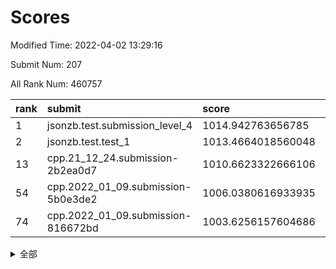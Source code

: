 # Scores

Modified Time: 2022-04-02 13:29:16

Submit Num: 207

All Rank Num: 460757

| rank |               submit               |       score        |       sigma        | pk_num |
| :--- | :--------------------------------- | :----------------- | :----------------- | :----- |
| 1    | jsonzb.test.submission_level_4     | 1014.942763656785  | 0.8524972206481434 | 8904   |
| 2    | jsonzb.test.test_1                 | 1013.4664018560048 | 0.8011175308427224 | 8909   |
| 13   | cpp.21_12_24.submission-2b2ea0d7   | 1010.6623322666106 | 0.7613286020536911 | 8903   |
| 54   | cpp.2022_01_09.submission-5b0e3de2 | 1006.0380616933935 | 0.7335829255050519 | 8906   |
| 74   | cpp.2022_01_09.submission-816672bd | 1003.6256157604686 | 0.7208756616746307 | 8901   |


<details>
<summary>全部</summary>

| rank |                 submit                 |       score        |       sigma        | pk_num |
| :--- | :------------------------------------- | :----------------- | :----------------- | :----- |
| 1    | jsonzb.test.submission_level_4         | 1014.942763656785  | 0.8524972206481434 | 8904   |
| 2    | jsonzb.test.test_1                     | 1013.4664018560048 | 0.8011175308427224 | 8909   |
| 3    | gobigger.level_3.submission_level_3_16 | 1011.6056104262605 | 0.7744016226166005 | 8902   |
| 4    | gobigger.level_3.submission_level_3_4  | 1011.5977973829567 | 0.762923709314664  | 8909   |
| 5    | gobigger.level_3.submission_level_3_31 | 1011.2482145089155 | 0.7511022242177089 | 8904   |
| 6    | gobigger.level_3.submission_level_3_15 | 1011.2273438056094 | 0.7757246150035023 | 8902   |
| 7    | gobigger.level_3.submission_level_3_12 | 1010.9990156822452 | 0.7624412152837353 | 8904   |
| 8    | gobigger.level_3.submission_level_3_19 | 1010.9644011374514 | 0.775864333484267  | 8901   |
| 9    | gobigger.level_3.submission_level_3_5  | 1010.883656323139  | 0.7680908998046663 | 8907   |
| 10   | gobigger.level_3.submission_level_3_37 | 1010.8642453438924 | 0.7687222627631112 | 8903   |
| 11   | gobigger.level_3.submission_level_3_35 | 1010.7670524812943 | 0.7696302841810639 | 8907   |
| 12   | gobigger.level_3.submission_level_3_47 | 1010.7131083976293 | 0.7681763292290573 | 8906   |
| 13   | cpp.21_12_24.submission-2b2ea0d7       | 1010.6623322666106 | 0.7613286020536911 | 8903   |
| 14   | gobigger.level_3.submission_level_3_28 | 1010.5127640065754 | 0.7521206792329339 | 8903   |
| 15   | gobigger.level_3.submission_level_3_24 | 1010.5115432581941 | 0.7472845993158355 | 8906   |
| 16   | gobigger.level_3.submission_level_3_20 | 1010.4694872001328 | 0.7582459041618916 | 8903   |
| 17   | gobigger.level_3.submission_level_3_48 | 1010.4688668749433 | 0.7519594069885592 | 8898   |
| 18   | gobigger.level_3.submission_level_3_25 | 1010.4369693192785 | 0.7692023304391572 | 8903   |
| 19   | gobigger.level_3.submission_level_3_10 | 1010.2600058296147 | 0.7420146705485661 | 8903   |
| 20   | gobigger.level_3.submission_level_3_27 | 1010.2390844335682 | 0.7502030549243986 | 8905   |
| 21   | gobigger.level_3.submission_level_3_23 | 1010.1806522999404 | 0.7702918939463138 | 8904   |
| 22   | gobigger.level_3.submission_level_3_7  | 1010.1609524378058 | 0.753481491454188  | 8904   |
| 23   | gobigger.level_3.submission_level_3_30 | 1010.1232020042918 | 0.7559870756326298 | 8905   |
| 24   | gobigger.level_3.submission_level_3_44 | 1010.1087021131032 | 0.752792263873536  | 8907   |
| 25   | gobigger.level_3.submission_level_3_2  | 1010.1059756079153 | 0.7538528423613632 | 8902   |
| 26   | gobigger.level_3.submission_level_3_45 | 1010.0846430716165 | 0.7311546712122791 | 8904   |
| 27   | gobigger.level_3.submission_level_3_42 | 1009.9030226489372 | 0.7723111259945312 | 8901   |
| 28   | gobigger.level_3.submission_level_3_22 | 1009.8370760836    | 0.746956521109696  | 8908   |
| 29   | gobigger.level_3.submission_level_3_17 | 1009.791073461526  | 0.7589547235689238 | 8906   |
| 30   | gobigger.level_3.submission_level_3_13 | 1009.7593107864859 | 0.7463294903980514 | 8905   |
| 31   | gobigger.level_3.submission_level_3_39 | 1009.7504930771784 | 0.7598377377538944 | 8901   |
| 32   | gobigger.level_3.submission_level_3_26 | 1009.7454518131908 | 0.763959672901293  | 8903   |
| 33   | gobigger.level_3.submission_level_3_9  | 1009.7438237459959 | 0.7866237201965981 | 8905   |
| 34   | gobigger.level_3.submission_level_3_14 | 1009.7225777654647 | 0.7655571863375996 | 8906   |
| 35   | gobigger.level_3.submission_level_3_41 | 1009.6959708886885 | 0.7379155575657635 | 8899   |
| 36   | gobigger.level_3.submission_level_3_8  | 1009.669997424814  | 0.757725501402273  | 8905   |
| 37   | gobigger.level_3.submission_level_3_0  | 1009.6267240571287 | 0.7772421707502021 | 8906   |
| 38   | gobigger.level_3.submission_level_3_11 | 1009.5485228852804 | 0.7457871743341419 | 8902   |
| 39   | gobigger.level_3.submission_level_3_38 | 1009.5433264651494 | 0.7469220638838653 | 8905   |
| 40   | gobigger.level_3.submission_level_3_33 | 1009.5427488818532 | 0.7438704336083479 | 8902   |
| 41   | gobigger.level_3.submission_level_3_32 | 1009.5069601806551 | 0.7521550181984166 | 8905   |
| 42   | gobigger.level_3.submission_level_3_40 | 1009.4504911830741 | 0.7482271993990263 | 8906   |
| 43   | gobigger.level_3.submission_level_3_29 | 1009.4310761706882 | 0.7464725395483814 | 8908   |
| 44   | gobigger.level_3.submission_level_3_46 | 1009.4077177518848 | 0.7413492392337808 | 8904   |
| 45   | gobigger.level_3.submission_level_3_34 | 1009.3115104961244 | 0.7592292117746735 | 8904   |
| 46   | gobigger.level_3.submission_level_3_1  | 1009.2219155889815 | 0.7601084505223693 | 8900   |
| 47   | gobigger.level_3.submission_level_3_3  | 1009.2034236312805 | 0.748872331935026  | 8899   |
| 48   | gobigger.level_3.submission_level_3_49 | 1009.1679762758073 | 0.7526349731771262 | 8908   |
| 49   | gobigger.level_3.submission_level_3_43 | 1009.0702421787246 | 0.7683184394002122 | 8901   |
| 50   | gobigger.level_3.submission_level_3_6  | 1009.0277156350473 | 0.7456001407045667 | 8899   |
| 51   | gobigger.level_3.submission_level_3_21 | 1008.605002924621  | 0.7411455684227175 | 8905   |
| 52   | gobigger.level_3.submission_level_3_18 | 1008.511979380006  | 0.7607611778781208 | 8899   |
| 53   | gobigger.level_3.submission_level_3_36 | 1007.5004379412965 | 0.762767581040781  | 8904   |
| 54   | cpp.2022_01_09.submission-5b0e3de2     | 1006.0380616933935 | 0.7335829255050519 | 8906   |
| 55   | gobigger.level_1.submission_level_1_1  | 1005.3153113247067 | 0.7085658535726759 | 8908   |
| 56   | gobigger.level_1.submission_level_1_11 | 1005.0222247658506 | 0.7111951102602704 | 8904   |
| 57   | gobigger.level_1.submission_level_1_20 | 1004.7856293226598 | 0.7224074835429665 | 8906   |
| 58   | gobigger.level_1.submission_level_1_17 | 1004.4420306357171 | 0.7167556778677462 | 8904   |
| 59   | gobigger.level_1.submission_level_1_9  | 1004.2863246939811 | 0.7309363948142472 | 8901   |
| 60   | gobigger.level_1.submission_level_1_41 | 1004.2023364103355 | 0.7197234952013963 | 8900   |
| 61   | gobigger.level_1.submission_level_1_47 | 1004.2019649588593 | 0.715128998045756  | 8901   |
| 62   | gobigger.level_1.submission_level_1_40 | 1004.1916501486463 | 0.7140219805803587 | 8901   |
| 63   | gobigger.level_1.submission_level_1_35 | 1004.122260456789  | 0.723928056878108  | 8904   |
| 64   | gobigger.level_1.submission_level_1_49 | 1004.114209554612  | 0.7232757166490248 | 8908   |
| 65   | gobigger.level_1.submission_level_1_0  | 1004.0913045103224 | 0.7173020646725037 | 8904   |
| 66   | gobigger.level_1.submission_level_1_7  | 1004.0220725657412 | 0.7280443400906352 | 8898   |
| 67   | gobigger.level_1.submission_level_1_36 | 1003.9878936446489 | 0.7149056192205626 | 8901   |
| 68   | gobigger.level_1.submission_level_1_2  | 1003.9656593167074 | 0.7100849731739352 | 8905   |
| 69   | gobigger.level_1.submission_level_1_3  | 1003.935773015105  | 0.705450579472229  | 8903   |
| 70   | gobigger.level_1.submission_level_1_26 | 1003.8615538380519 | 0.7205122041203534 | 8899   |
| 71   | gobigger.level_1.submission_level_1_22 | 1003.8306409925146 | 0.7204234880354441 | 8901   |
| 72   | gobigger.level_1.submission_level_1_10 | 1003.8164180909092 | 0.7181333446411093 | 8901   |
| 73   | gobigger.level_1.submission_level_1_44 | 1003.6922168217301 | 0.7217996988298231 | 8900   |
| 74   | cpp.2022_01_09.submission-816672bd     | 1003.6256157604686 | 0.7208756616746307 | 8901   |
| 75   | gobigger.level_1.submission_level_1_6  | 1003.57047346412   | 0.7198106449684918 | 8905   |
| 76   | gobigger.level_1.submission_level_1_46 | 1003.529083307479  | 0.7146896625425824 | 8903   |
| 77   | gobigger.level_1.submission_level_1_38 | 1003.5234921992871 | 0.7184841587830995 | 8903   |
| 78   | gobigger.level_1.submission_level_1_31 | 1003.5000067523188 | 0.7203143486315498 | 8896   |
| 79   | gobigger.level_1.submission_level_1_45 | 1003.4548637597413 | 0.7107158033615575 | 8905   |
| 80   | gobigger.level_1.submission_level_1_12 | 1003.4495071578853 | 0.707507111498282  | 8906   |
| 81   | gobigger.level_1.submission_level_1_34 | 1003.391485777075  | 0.708331409271019  | 8907   |
| 82   | gobigger.level_1.submission_level_1_19 | 1003.3333674755175 | 0.7172899842280855 | 8900   |
| 83   | gobigger.level_1.submission_level_1_28 | 1003.274412790525  | 0.700561953263804  | 8907   |
| 84   | gobigger.level_1.submission_level_1_29 | 1003.263635141357  | 0.7240682137306803 | 8905   |
| 85   | gobigger.level_1.submission_level_1_18 | 1003.2003603710607 | 0.7212570930707959 | 8908   |
| 86   | gobigger.level_1.submission_level_1_33 | 1003.1477403678641 | 0.7200337281689376 | 8903   |
| 87   | gobigger.level_1.submission_level_1_14 | 1003.0225338696893 | 0.71127439436923   | 8905   |
| 88   | gobigger.level_1.submission_level_1_4  | 1002.9823639197305 | 0.7090832260379086 | 8903   |
| 89   | gobigger.level_1.submission_level_1_5  | 1002.9529821566471 | 0.7289977406562453 | 8903   |
| 90   | gobigger.level_1.submission_level_1_27 | 1002.9028623252095 | 0.721076125974966  | 8903   |
| 91   | gobigger.level_1.submission_level_1_30 | 1002.895562210265  | 0.7134589846904011 | 8903   |
| 92   | gobigger.level_1.submission_level_1_37 | 1002.8854994197106 | 0.7150975835791847 | 8907   |
| 93   | gobigger.level_1.submission_level_1_21 | 1002.8393108980318 | 0.7105670199120819 | 8907   |
| 94   | gobigger.level_1.submission_level_1_48 | 1002.8268533579177 | 0.7177338581268339 | 8901   |
| 95   | gobigger.level_1.submission_level_1_32 | 1002.6938611339164 | 0.7147551488164297 | 8903   |
| 96   | gobigger.level_1.submission_level_1_16 | 1002.6889209737368 | 0.7181287175599353 | 8902   |
| 97   | gobigger.level_1.submission_level_1_43 | 1002.6359653017718 | 0.7227846101132838 | 8904   |
| 98   | gobigger.level_1.submission_level_1_25 | 1002.6305191916172 | 0.7211376721790378 | 8902   |
| 99   | gobigger.level_1.submission_level_1_24 | 1002.559147791353  | 0.7169315927648914 | 8902   |
| 100  | gobigger.level_1.submission_level_1_42 | 1002.4734045539878 | 0.7123787831491203 | 8904   |
| 101  | gobigger.level_1.submission_level_1_8  | 1002.3777393953628 | 0.7172613009611621 | 8909   |
| 102  | gobigger.level_1.submission_level_1_15 | 1002.192452651664  | 0.7177714826905962 | 8908   |
| 103  | gobigger.level_1.submission_level_1_39 | 1002.1100115242701 | 0.7117853230771269 | 8905   |
| 104  | gobigger.level_1.submission_level_1_23 | 1001.979577834395  | 0.7072865450726287 | 8902   |
| 105  | gobigger.level_1.submission_level_1_13 | 1001.816254934095  | 0.7061160506640333 | 8907   |
| 106  | gobigger.random.submission_random_6    | 996.9975385066926  | 0.7085737717975299 | 8906   |
| 107  | gobigger.random.submission_random_31   | 996.9879768844382  | 0.6988175425033555 | 8900   |
| 108  | gobigger.random.submission_random_23   | 996.778193068009   | 0.7100491373557258 | 8905   |
| 109  | gobigger.random.submission_random_12   | 996.6383893942844  | 0.7040905165214392 | 8901   |
| 110  | gobigger.random.submission_random_1    | 996.6176569237487  | 0.7070437961624667 | 8903   |
| 111  | gobigger.random.submission_random_11   | 996.6152450287553  | 0.7122663332012563 | 8903   |
| 112  | gobigger.random.submission_random_5    | 996.5142694623718  | 0.7090333943542257 | 8902   |
| 113  | gobigger.random.submission_random_29   | 996.508171014182   | 0.7081429989349539 | 8907   |
| 114  | gobigger.random.submission_random_17   | 996.4615052785916  | 0.7109922261631358 | 8908   |
| 115  | gobigger.random.submission_random_33   | 996.3571069701709  | 0.7246871048960638 | 8902   |
| 116  | gobigger.random.submission_random_30   | 996.3561543135012  | 0.7134857518479626 | 8907   |
| 117  | gobigger.random.submission_random_9    | 996.2959023009585  | 0.7134127641497432 | 8905   |
| 118  | gobigger.random.submission_random_43   | 996.2659231741421  | 0.711688930443278  | 8908   |
| 119  | gobigger.random.submission_random_14   | 996.2546059334878  | 0.7084751528317328 | 8907   |
| 120  | gobigger.random.submission_random_42   | 996.2143239391349  | 0.7182387078315788 | 8904   |
| 121  | gobigger.random.submission_random_15   | 996.2042357212932  | 0.7125791788882703 | 8902   |
| 122  | gobigger.random.submission_random_2    | 996.1964793090343  | 0.7018502185145963 | 8899   |
| 123  | gobigger.random.submission_random_32   | 996.1893078321567  | 0.7084053055593921 | 8900   |
| 124  | gobigger.random.submission_random_49   | 996.1866704706307  | 0.7164042999456459 | 8904   |
| 125  | gobigger.random.submission_random_36   | 996.1854387663532  | 0.6992842913804839 | 8899   |
| 126  | gobigger.random.submission_random_26   | 996.1730303318485  | 0.7143541565153982 | 8901   |
| 127  | gobigger.random.submission_random_25   | 996.1159673605601  | 0.7046434113451719 | 8906   |
| 128  | gobigger.random.submission_random_3    | 996.1003720828612  | 0.7233427384249606 | 8906   |
| 129  | gobigger.random.submission_random_21   | 996.0929160379492  | 0.7155376261091753 | 8904   |
| 130  | gobigger.random.submission_random_10   | 996.0429628626665  | 0.7052531029457825 | 8901   |
| 131  | gobigger.random.submission_random_48   | 996.0162140654609  | 0.7116262283986968 | 8908   |
| 132  | gobigger.random.submission_random_37   | 996.0130021974826  | 0.7238198479642522 | 8902   |
| 133  | gobigger.random.submission_random_4    | 996.0030252637248  | 0.699850752482615  | 8904   |
| 134  | gobigger.random.submission_random_19   | 995.8865270757735  | 0.7184285895616225 | 8901   |
| 135  | gobigger.random.submission_random_41   | 995.8852539998333  | 0.7106206358766415 | 8900   |
| 136  | gobigger.random.submission_random_8    | 995.8720190031082  | 0.7281556989321266 | 8903   |
| 137  | gobigger.random.submission_random_0    | 995.8433110198362  | 0.7119083526634638 | 8903   |
| 138  | gobigger.random.submission_random_7    | 995.8332788120075  | 0.7181895391307869 | 8903   |
| 139  | gobigger.random.submission_random_24   | 995.8281623913815  | 0.7012133179431574 | 8902   |
| 140  | gobigger.random.submission_random_44   | 995.827964034726   | 0.7093556369724872 | 8906   |
| 141  | gobigger.random.submission_random_16   | 995.8157180952472  | 0.7055171306278398 | 8906   |
| 142  | gobigger.random.submission_random_18   | 995.8034145868291  | 0.7134269843648202 | 8903   |
| 143  | gobigger.random.submission_random_38   | 995.7988618554476  | 0.7029829049607458 | 8902   |
| 144  | gobigger.random.submission_random_13   | 995.7569837067358  | 0.7094650504191401 | 8903   |
| 145  | gobigger.random.submission_random_35   | 995.7341113640007  | 0.7036655293320925 | 8904   |
| 146  | gobigger.random.submission_random_45   | 995.7086166256942  | 0.7106589148711442 | 8903   |
| 147  | gobigger.random.submission_random_39   | 995.6106554742089  | 0.7035354689837393 | 8902   |
| 148  | gobigger.random.submission_random_27   | 995.445682705398   | 0.7049326999038897 | 8905   |
| 149  | gobigger.random.submission_random_46   | 995.4025416362346  | 0.7239795584814798 | 8901   |
| 150  | gobigger.random.submission_random_20   | 995.2570711669865  | 0.7196572246100489 | 8902   |
| 151  | gobigger.random.submission_random_47   | 995.1267565237863  | 0.7176720782750174 | 8904   |
| 152  | gobigger.random.submission_random_40   | 995.0869823119165  | 0.703880082925372  | 8899   |
| 153  | gobigger.random.submission_random_28   | 995.0719203670391  | 0.7100429122415279 | 8907   |
| 154  | gobigger.random.submission_random_22   | 995.0373471588423  | 0.7326239056550948 | 8903   |
| 155  | gobigger.random.submission_random_34   | 995.0368688690952  | 0.7224259658316801 | 8902   |
| 156  | gobigger.level_2.submission_level_2_43 | 994.8544861528991  | 0.7179739231721547 | 8904   |
| 157  | gobigger.level_2.submission_level_2_35 | 994.549118719041   | 0.7343626040078587 | 8904   |
| 158  | gobigger.level_2.submission_level_2_36 | 994.3685707412201  | 0.7222753266223912 | 8903   |
| 159  | gobigger.level_2.submission_level_2_49 | 993.1231176836163  | 0.7440164216869852 | 8903   |
| 160  | gobigger.level_2.submission_level_2_27 | 993.0964451117703  | 0.7348510400699294 | 8905   |
| 161  | gobigger.level_2.submission_level_2_4  | 992.9799997660936  | 0.7365694759757941 | 8902   |
| 162  | gobigger.level_2.submission_level_2_34 | 992.9310234306469  | 0.7443785230099519 | 8901   |
| 163  | gobigger.level_2.submission_level_2_16 | 992.9160883580872  | 0.7416835124722284 | 8902   |
| 164  | gobigger.level_2.submission_level_2_10 | 992.887250125223   | 0.7380989414034216 | 8901   |
| 165  | gobigger.level_2.submission_level_2_19 | 992.8681319318769  | 0.7343995969691312 | 8909   |
| 166  | gobigger.level_2.submission_level_2_15 | 992.8531566320542  | 0.7495624810571614 | 8901   |
| 167  | gobigger.level_2.submission_level_2_46 | 992.847498756135   | 0.7526253430380306 | 8903   |
| 168  | gobigger.level_2.submission_level_2_40 | 992.7845524476096  | 0.7306340251396151 | 8902   |
| 169  | gobigger.level_2.submission_level_2_32 | 992.7737838840486  | 0.7656656049242163 | 8906   |
| 170  | gobigger.level_2.submission_level_2_41 | 992.7037287244013  | 0.7509595440432822 | 8907   |
| 171  | gobigger.level_2.submission_level_2_18 | 992.6963752461564  | 0.7338076116591981 | 8905   |
| 172  | gobigger.level_2.submission_level_2_31 | 992.6818270645409  | 0.7443053296395102 | 8903   |
| 173  | gobigger.level_2.submission_level_2_47 | 992.6352625059774  | 0.7529495625142154 | 8901   |
| 174  | gobigger.level_2.submission_level_2_37 | 992.4963532516838  | 0.7466165120720886 | 8904   |
| 175  | gobigger.level_2.submission_level_2_5  | 992.4835672429624  | 0.7460866344610259 | 8902   |
| 176  | gobigger.level_2.submission_level_2_14 | 992.4252252376871  | 0.7411192603689558 | 8904   |
| 177  | gobigger.level_2.submission_level_2_30 | 992.412274021963   | 0.7390193686924053 | 8904   |
| 178  | gobigger.level_2.submission_level_2_12 | 992.2333879455732  | 0.7545147984626761 | 8903   |
| 179  | gobigger.level_2.submission_level_2_3  | 992.000536319837   | 0.7356331225823163 | 8908   |
| 180  | gobigger.level_2.submission_level_2_24 | 991.997070805234   | 0.7603720608954557 | 8908   |
| 181  | gobigger.level_2.submission_level_2_45 | 991.9813427696909  | 0.7400613968831726 | 8907   |
| 182  | gobigger.level_2.submission_level_2_11 | 991.9317763563945  | 0.7404977652374022 | 8902   |
| 183  | gobigger.level_2.submission_level_2_21 | 991.7155232588933  | 0.752450737754971  | 8905   |
| 184  | gobigger.level_2.submission_level_2_44 | 991.69668636058    | 0.7524075683561139 | 8899   |
| 185  | gobigger.level_2.submission_level_2_7  | 991.6539038191822  | 0.7429875584726107 | 8906   |
| 186  | gobigger.level_2.submission_level_2_20 | 991.6359358366564  | 0.7595545975994511 | 8905   |
| 187  | gobigger.level_2.submission_level_2_28 | 991.5929135664471  | 0.7587352883076909 | 8907   |
| 188  | gobigger.level_2.submission_level_2_48 | 991.5275329264679  | 0.7589743848780974 | 8901   |
| 189  | gobigger.level_2.submission_level_2_33 | 991.4952305582195  | 0.7565269331108865 | 8901   |
| 190  | gobigger.level_2.submission_level_2_6  | 991.4503307404256  | 0.7521232309599645 | 8905   |
| 191  | gobigger.level_2.submission_level_2_13 | 991.4292841970388  | 0.7570366511387426 | 8902   |
| 192  | gobigger.level_2.submission_level_2_26 | 991.4086949516104  | 0.7828454874313642 | 8902   |
| 193  | gobigger.level_2.submission_level_2_1  | 991.3717763459251  | 0.7527622533123886 | 8903   |
| 194  | gobigger.level_2.submission_level_2_8  | 991.2849939908336  | 0.7560063816728679 | 8898   |
| 195  | gobigger.level_2.submission_level_2_22 | 991.2750278392817  | 0.7595813840187668 | 8905   |
| 196  | gobigger.level_2.submission_level_2_0  | 991.2532579767311  | 0.7324998003639064 | 8905   |
| 197  | gobigger.level_2.submission_level_2_25 | 991.1394820914533  | 0.75252286669904   | 8900   |
| 198  | gobigger.level_2.submission_level_2_9  | 991.0970418095516  | 0.7555439742315528 | 8898   |
| 199  | gobigger.level_2.submission_level_2_42 | 990.7704934019005  | 0.7699542522685321 | 8908   |
| 200  | gobigger.level_2.submission_level_2_39 | 990.7209019306358  | 0.7549251914153715 | 8901   |
| 201  | gobigger.level_2.submission_level_2_38 | 990.6040267169556  | 0.7626975243761255 | 8903   |
| 202  | gobigger.level_2.submission_level_2_2  | 990.564254321447   | 0.7789127730493517 | 8901   |
| 203  | gobigger.level_2.submission_level_2_17 | 990.5435389578266  | 0.7615188589330334 | 8901   |
| 204  | gobigger.level_2.submission_level_2_23 | 990.3569763095406  | 0.770192832533952  | 8901   |
| 205  | gobigger.level_2.submission_level_2_29 | 990.2442319504868  | 0.7606205999927486 | 8907   |
| 206  | gobigger.none.submission_none_0        | 979.1098614288617  | 1.376828722752086  | 8904   |
| 207  | gobigger.none.submission_none_1        | 974.0615228653999  | 1.785257630304058  | 8903   |

</details>